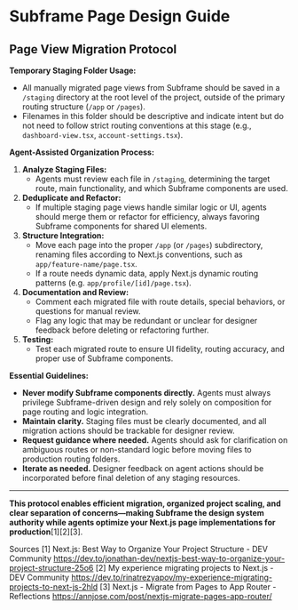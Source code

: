 # Subframe Page Design Guide

## Page View Migration Protocol

**Temporary Staging Folder Usage:**
- All manually migrated page views from Subframe should be saved in a `/staging` directory at the root level of the project, outside of the primary routing structure (`/app` or `/pages`).
- Filenames in this folder should be descriptive and indicate intent but do not need to follow strict routing conventions at this stage (e.g., `dashboard-view.tsx`, `account-settings.tsx`).

**Agent-Assisted Organization Process:**
1. **Analyze Staging Files:**
   - Agents must review each file in `/staging`, determining the target route, main functionality, and which Subframe components are used.
2. **Deduplicate and Refactor:**
   - If multiple staging page views handle similar logic or UI, agents should merge them or refactor for efficiency, always favoring Subframe components for shared UI elements.
3. **Structure Integration:**
   - Move each page into the proper `/app` (or `/pages`) subdirectory, renaming files according to Next.js conventions, such as `app/feature-name/page.tsx`.
   - If a route needs dynamic data, apply Next.js dynamic routing patterns (e.g. `app/profile/[id]/page.tsx`).
4. **Documentation and Review:**
   - Comment each migrated file with route details, special behaviors, or questions for manual review.
   - Flag any logic that may be redundant or unclear for designer feedback before deleting or refactoring further.
5. **Testing:**
   - Test each migrated route to ensure UI fidelity, routing accuracy, and proper use of Subframe components.

**Essential Guidelines:**
- **Never modify Subframe components directly.** Agents must always privilege Subframe-driven design and rely solely on composition for page routing and logic integration.
- **Maintain clarity.** Staging files must be clearly documented, and all migration actions should be trackable for designer review.
- **Request guidance where needed.** Agents should ask for clarification on ambiguous routes or non-standard logic before moving files to production routing folders.
- **Iterate as needed.** Designer feedback on agent actions should be incorporated before final deletion of any staging resources.

***

**This protocol enables efficient migration, organized project scaling, and clear separation of concerns—making Subframe the design system authority while agents optimize your Next.js page implementations for production**[1][2][3].

Sources
[1] Next.js: Best Way to Organize Your Project Structure - DEV Community https://dev.to/jonathan-dev/nextjs-best-way-to-organize-your-project-structure-25o6
[2] My experience migrating projects to Next.js - DEV Community https://dev.to/rinatrezyapov/my-experience-migrating-projects-to-next-js-2hld
[3] Next.js - Migrate from Pages to App Router - Reflections https://annjose.com/post/nextjs-migrate-pages-app-router/
